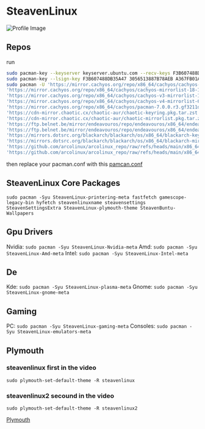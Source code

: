 # SteavenLinux
![Profile Image](https://avatars.githubusercontent.com/u/128651597?s=400&u=cfe5c1038e6b898b6a21b662723c8ee208225f8f&v=4)


##  Repos
run
```sh
sudo pacman-key --keyserver keyserver.ubuntu.com --recv-keys F3B607488DB35A47 3056513887B78AEB A367FB01AE54040E 7533BAFE69A25079 74F5DE85A506BF64 CB9574E032B61686007E808265F0CB198279AF38
sudo pacman-key --lsign-key F3B607488DB35A47 3056513887B78AEB A367FB01AE54040E 7533BAFE69A25079 74F5DE85A506BF64 CB9574E032B61686007E808265F0CB198279AF38
sudo pacman -U 'https://mirror.cachyos.org/repo/x86_64/cachyos/cachyos-keyring-20240331-1-any.pkg.tar.zst' \
'https://mirror.cachyos.org/repo/x86_64/cachyos/cachyos-mirrorlist-18-1-any.pkg.tar.zst' \
'https://mirror.cachyos.org/repo/x86_64/cachyos/cachyos-v3-mirrorlist-18-1-any.pkg.tar.zst' \
'https://mirror.cachyos.org/repo/x86_64/cachyos/cachyos-v4-mirrorlist-6-1-any.pkg.tar.zst' \
'https://mirror.cachyos.org/repo/x86_64/cachyos/pacman-7.0.0.r3.gf3211df-2-x86_64.pkg.tar.zst' \
'https://cdn-mirror.chaotic.cx/chaotic-aur/chaotic-keyring.pkg.tar.zst' \
'https://cdn-mirror.chaotic.cx/chaotic-aur/chaotic-mirrorlist.pkg.tar.zst' \
'https://ftp.belnet.be/mirror/endeavouros/repo/endeavouros/x86_64/endeavouros-keyring-20231222-1-any.pkg.tar.zst' \
'https://ftp.belnet.be/mirror/endeavouros/repo/endeavouros/x86_64/endeavouros-mirrorlist-24.9-1-any.pkg.tar.zst' \
'https://mirrors.dotsrc.org/blackarch/blackarch/os/x86_64/blackarch-keyring-20180925-5-any.pkg.tar.zst' \
'https://mirrors.dotsrc.org/blackarch/blackarch/os/x86_64/blackarch-mirrorlist-20240523-1-any.pkg.tar.zst' \
'https://github.com/arcolinux/arcolinux_repo/raw/refs/heads/main/x86_64/arcolinux-keyring-20251209-3-any.pkg.tar.zst' \
'https://github.com/arcolinux/arcolinux_repo/raw/refs/heads/main/x86_64/arcolinux-mirrorlist-git-24.03-12-any.pkg.tar.zst'
```

then replace your pacman.conf with this [pamcan.conf](https://github.com/SteavenLinux/SteavenLinux/raw/refs/heads/main/pacman.conf)

## SteavenLinux Core Packages
`sudo pacman -Syu SteavenLinux-printering-meta fastfetch gamescope-legacy-bin hyfetch steavenlinuxname steavensettings SteavenSettingsExtra SteavenLinux-plymouth-theme SteavenBuntu-Wallpapers`

## Gpu Drivers
Nvidia: `sudo pacman -Syu SteavenLinux-Nvidia-meta`
Amd: `sudo pacman -Syu SteavenLinux-Amd-meta`
Intel: `sudo pacman -Syu SteavenLinux-Intel-meta`

## De
Kde: `sudo pacman -Syu SteavenLinux-plasma-meta`
Gnome: `sudo pacman -Syu SteavenLinux-gnome-meta`

## Gaming
PC: `sudo pacman -Syu SteavenLinux-gaming-meta`
Consoles: `sudo pacman -Syu SteavenLinux-emulators-meta`

## Plymouth

### steavenlinux first in the video
`sudo plymouth-set-default-theme -R steavenlinux`

### steavenlinux2 secound in the video
`sudo plymouth-set-default-theme -R steavenlinux2`

[Plymouth](https://github.com/SteavenLinux/SteavenLinux/raw/refs/heads/main/ah.mp4)
